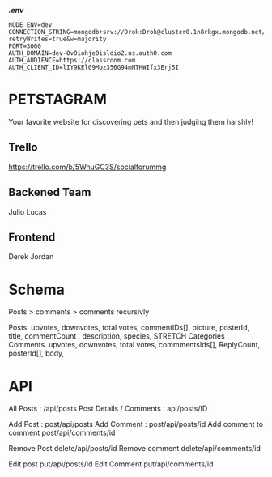 **_.env_**

```
NODE_ENV=dev
CONNECTION_STRING=mongodb+srv://Drok:Drok@cluster0.1n8rkgx.mongodb.net/SocialForum?retryWrites=true&w=majority
PORT=3000
AUTH_DOMAIN=dev-0v0iohje0isldio2.us.auth0.com
AUTH_AUDIENCE=https://classroom.com
AUTH_CLIENT_ID=lIY9KEl09Moz356G94mNTHWIfx3Erj5I
```

# PETSTAGRAM

Your favorite website for discovering pets and then judging them harshly!

## Trello

https://trello.com/b/5WnuGC3S/socialforummg

## Backened Team

Julio
Lucas

## Frontend

Derek
Jordan

# Schema

Posts > comments > comments recursivly

Posts. upvotes, downvotes, total votes, commentIDs[], picture, posterId, title, commentCount , description, species, STRETCH Categories
Comments. upvotes, downvotes, total votes, commmentsIds[], ReplyCount, posterId[], body,

# API

All Posts : /api/posts
Post Details / Comments : api/posts/ID

Add Post : post/api/posts
Add Comment : post/api/posts/id
Add comment to comment post/api/comments/id

Remove Post delete/api/posts/id
Remove comment delete/api/comments/id

Edit post put/api/posts/id
Edit Comment put/api/comments/id
